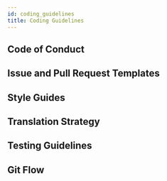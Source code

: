 ```yaml
---
id: coding_guidelines
title: Coding Guidelines
---
```


## Code of Conduct

## Issue and Pull Request Templates

## Style Guides

## Translation Strategy

## Testing Guidelines

## Git Flow